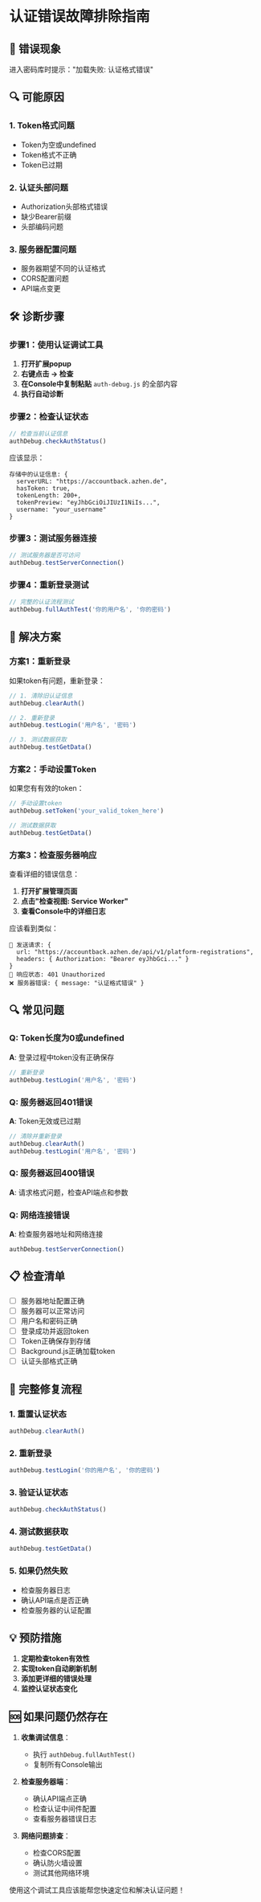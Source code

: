 # 认证错误故障排除指南

## 🚨 错误现象
进入密码库时提示："加载失败: 认证格式错误"

## 🔍 可能原因

### 1. Token格式问题
- Token为空或undefined
- Token格式不正确
- Token已过期

### 2. 认证头部问题
- Authorization头部格式错误
- 缺少Bearer前缀
- 头部编码问题

### 3. 服务器配置问题
- 服务器期望不同的认证格式
- CORS配置问题
- API端点变更

## 🛠️ 诊断步骤

### 步骤1：使用认证调试工具

1. **打开扩展popup**
2. **右键点击 → 检查**
3. **在Console中复制粘贴** `auth-debug.js` 的全部内容
4. **执行自动诊断**

### 步骤2：检查认证状态

```javascript
// 检查当前认证信息
authDebug.checkAuthStatus()
```

应该显示：
```
存储中的认证信息: {
  serverURL: "https://accountback.azhen.de",
  hasToken: true,
  tokenLength: 200+,
  tokenPreview: "eyJhbGciOiJIUzI1NiIs...",
  username: "your_username"
}
```

### 步骤3：测试服务器连接

```javascript
// 测试服务器是否可访问
authDebug.testServerConnection()
```

### 步骤4：重新登录测试

```javascript
// 完整的认证流程测试
authDebug.fullAuthTest('你的用户名', '你的密码')
```

## 🔧 解决方案

### 方案1：重新登录

如果token有问题，重新登录：

```javascript
// 1. 清除旧认证信息
authDebug.clearAuth()

// 2. 重新登录
authDebug.testLogin('用户名', '密码')

// 3. 测试数据获取
authDebug.testGetData()
```

### 方案2：手动设置Token

如果您有有效的token：

```javascript
// 手动设置token
authDebug.setToken('your_valid_token_here')

// 测试数据获取
authDebug.testGetData()
```

### 方案3：检查服务器响应

查看详细的错误信息：

1. **打开扩展管理页面**
2. **点击"检查视图: Service Worker"**
3. **查看Console中的详细日志**

应该看到类似：
```
📡 发送请求: {
  url: "https://accountback.azhen.de/api/v1/platform-registrations",
  headers: { Authorization: "Bearer eyJhbGci..." }
}
📨 响应状态: 401 Unauthorized
❌ 服务器错误: { message: "认证格式错误" }
```

## 🔍 常见问题

### Q: Token长度为0或undefined
**A**: 登录过程中token没有正确保存
```javascript
// 重新登录
authDebug.testLogin('用户名', '密码')
```

### Q: 服务器返回401错误
**A**: Token无效或已过期
```javascript
// 清除并重新登录
authDebug.clearAuth()
authDebug.testLogin('用户名', '密码')
```

### Q: 服务器返回400错误
**A**: 请求格式问题，检查API端点和参数

### Q: 网络连接错误
**A**: 检查服务器地址和网络连接
```javascript
authDebug.testServerConnection()
```

## 📋 检查清单

- [ ] 服务器地址配置正确
- [ ] 服务器可以正常访问
- [ ] 用户名和密码正确
- [ ] 登录成功并返回token
- [ ] Token正确保存到存储
- [ ] Background.js正确加载token
- [ ] 认证头部格式正确

## 🔄 完整修复流程

### 1. 重置认证状态
```javascript
authDebug.clearAuth()
```

### 2. 重新登录
```javascript
authDebug.testLogin('你的用户名', '你的密码')
```

### 3. 验证认证状态
```javascript
authDebug.checkAuthStatus()
```

### 4. 测试数据获取
```javascript
authDebug.testGetData()
```

### 5. 如果仍然失败
- 检查服务器日志
- 确认API端点是否正确
- 检查服务器的认证配置

## 💡 预防措施

1. **定期检查token有效性**
2. **实现token自动刷新机制**
3. **添加更详细的错误处理**
4. **监控认证状态变化**

## 🆘 如果问题仍然存在

1. **收集调试信息**：
   - 执行 `authDebug.fullAuthTest()`
   - 复制所有Console输出

2. **检查服务器端**：
   - 确认API端点正确
   - 检查认证中间件配置
   - 查看服务器错误日志

3. **网络问题排查**：
   - 检查CORS配置
   - 确认防火墙设置
   - 测试其他网络环境

使用这个调试工具应该能帮您快速定位和解决认证问题！

